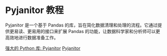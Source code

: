 # Pyjanitor 教程

<show-structure depth="2"/>

Pyjanitor 是一个基于 Pandas 的库，旨在简化数据清理和处理的流程。它通过提供更易读、更易用的接口来扩展 Pandas 的功能，让数据科学家和分析师可以更高效地进行数据准备工作。

<seealso>
<category ref="ref_docs">
    <a href="https://mp.weixin.qq.com/s/XPNb13t7-68INgEn1Tp0eQ">强大的 Python 库: Pyjanitor</a>
</category>
<category ref="ref_github">
    <a href="https://github.com/pyjanitor-devs/pyjanitor">Pyjanitor</a>
</category>
<category ref="ref_issues"></category>
<category ref="ref_hf"></category>
<category ref="ref_ms"></category>
</seealso>